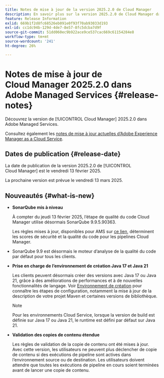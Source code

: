 ```yaml
---
title: Notes de mise à jour de la version 2025.2.0 de Cloud Manager
description: En savoir plus sur la version 2025.2.0 de Cloud Manager dans Adobe Managed Services.
feature: Release Information
exlid: 669b1f2d8fc68526eb091e0f93f70ab93033d193
exl-id: cc1dc94b-129d-4de7-8e57-8fc5dcba7d9f
source-git-commit: 51dd060ec9b922ace9ce537cac669c61154284e8
workflow-type: tm+mt
source-wordcount: '241'
ht-degree: 26%

---
```


# Notes de mise à jour de Cloud Manager 2025.2.0 dans Adobe Managed Services {#release-notes}

<!-- RELEASE WIKI  https://wiki.corp.adobe.com/display/DMSArchitecture/Cloud+Manager+2025.02.0+Release -->

Découvrez la version de [!UICONTROL Cloud Manager] 2025.2.0 dans Adobe Managed Services.

Consultez également les [notes de mise à jour actuelles d’Adobe Experience Manager as a Cloud Service](https://experienceleague.adobe.com/fr/docs/experience-manager-cloud-service/content/release-notes/home).

## Dates de publication {#release-date}

La date de publication de la version 2025.2.0 de [!UICONTROL Cloud Manager] est le vendredi 13 février 2025.

La prochaine version est prévue le vendredi 13 mars 2025.

## Nouveautés {#what-is-new}

<!-- * The AEM Code Quality step now uses SonarQube 9.9 Server, replacing the older 7.4 version. This upgrade brings additional security, performance, and code quality checks, offering more comprehensive analysis and coverage for your projects. --> <!-- CMGR-45683 -->

* **SonarQube mis à niveau**

  À compter du jeudi 13 février 2025, l’étape de qualité du code Cloud Manager utilise désormais SonarQube 9.9.5.90363.

  Les règles mises à jour, disponibles pour AMS sur [ce lien](/help/using/code-quality-testing.md#code-quality-testing-step), déterminent les scores de sécurité et la qualité du code pour les pipelines Cloud Manager.

* SonarQube 9.9 est désormais le moteur d’analyse de la qualité du code par défaut pour tous les clients.

* **Prise en charge de l’environnement de création Java 17 et Java 21**

  Les clients peuvent désormais créer des versions avec Java 17 ou Java 21, grâce à des améliorations de performances et à de nouvelles fonctionnalités de langage. Voir [Environnement de création](/help/getting-started/build-environment.md) pour connaître les étapes de configuration, notamment la mise à jour de la description de votre projet Maven et certaines versions de bibliothèque.

  >[!NOTE]
  >Pour les environnements Cloud Service, lorsque la version de build est définie sur Java 17 ou Java 21, le runtime est défini par défaut sur Java 21.

* **Validation des copies de contenu étendue**

  Les règles de validation de la copie de contenu ont été mises à jour. Avec cette version, les utilisateurs ne peuvent plus déclencher de copie de contenu si des exécutions de pipeline sont actives dans l’environnement source ou de destination. Les utilisateurs doivent attendre que toutes les exécutions de pipeline en cours soient terminées avant de lancer une copie de contenu.

<!-- 
## Early adoption program {#early-adoption}

Be a part of Cloud Manager's early adoption program and have a chance to test upcoming features.

### Bring Your Own Git - now with support for GitLab and Bitbucket {#gitlab-bitbucket}

The **Bring Your Own Git** feature has been expanded to include support for external repositories, such as GitLab and Bitbucket. This new support is in addition to the already existing support for private and enterprise GitHub repositories. When you add these new repos, you can also link them directly to your pipelines. You can host these repositories on public cloud platforms or within your private cloud or infrastructure. This integration also removes the need for constant code synchronization with the Adobe repository and provides the ability to validate pull requests before merging them into a main branch.

Pipelines using external repositories (excluding GitHub-hosted ones) and the **Deployment Trigger** set to **On Git Changes** now start automatically.

See [Add external repositories in Cloud Manager](/help/managing-code/external-repositories.md).

![Add Repository dialog box](/help/release-notes/assets/repositories-add-release-notes.png)

>[!NOTE]
>
>Currently, the out-of-the-box pull request code quality checks are exclusive to GitHub-hosted repositories, but an update to extend this functionality to other Git vendors is in the works.

If you are interested in testing this new feature and sharing your feedback, send an email to [Grp-CloudManager_BYOG@adobe.com](mailto:Grp-CloudManager_BYOG@adobe.com) from your email address associated with your Adobe ID. Be sure to include which Git platform you want to use and whether you are on a private/public or enterprise repository structure. -->


<!-- ## Bug fixes {#bug-fixes}

* A

Known Issues {#known-issues}

* A -->
